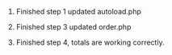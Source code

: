 1. Finished step 1 updated autoload.php



3. Finished step 3 updated order.php
4. Finished step 4, totals are working correctly.